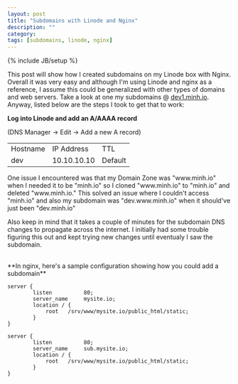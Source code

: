 ```yaml
---
layout: post
title: "Subdomains with Linode and Nginx"
description: ""
category: 
tags: [subdomains, linode, nginx]
---
```

{% include JB/setup %}

This post will show how I created subdomains on my Linode box with Nginx. Overall it was
very easy and although I'm using Linode and nginx as a reference, I assume this could be generalized
with other types of domains and web servers. Take a look at one my subdomains @ [dev1.minh.io](http://dev1.minh.io "dev1.minh.io").
Anyway, listed below are the steps I took to get that to work:

**Log into Linode and add an A/AAAA record**
<p>(DNS Manager -> Edit -> Add a new A record)</p>
<table class="table">
    <tr>
        <td>Hostname</td>
        <td>IP Address</td>
        <td>TTL</td>
    </tr>
    <tr>
        <td>dev</td>
        <td>10.10.10.10</td>
        <td>Default</td>
    </tr>
</table>
One issue I encountered was that my Domain Zone was "www.minh.io" when 
I needed it to be "minh.io" so I cloned "www.minh.io" to "minh.io" and deleted 
"www.minh.io." This solved an issue where I couldn't access "minh.io"
and also my subdomain was "dev.www.minh.io" when it should've just been "dev.minh.io"

Also keep in mind that it takes a couple of minutes for the subdomain DNS changes to propagate across
the internet. I initially had some trouble figuring this out and kept trying
new changes until eventualy I saw the subdomain.

<br>
**In nginx, here's a sample configuration showing how you could add a subdomain**

<pre><code class="no-highlight">server {
        listen          80;
        server_name     mysite.io;
        location / {
            root   /srv/www/mysite.io/public_html/static;
        }
}

server {
        listen          80;
        server_name     sub.mysite.io;
        location / {
            root   /srv/www/mysite.io/public_html/static;
        }
}
</code></pre>
